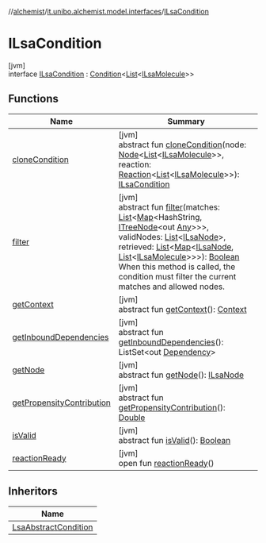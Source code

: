 //[alchemist](../../../index.md)/[it.unibo.alchemist.model.interfaces](../index.md)/[ILsaCondition](index.md)

# ILsaCondition

[jvm]\
interface [ILsaCondition](index.md) : [Condition](../-condition/index.md)<[List](https://docs.oracle.com/javase/8/docs/api/java/util/List.html)<[ILsaMolecule](../-i-lsa-molecule/index.md)>>

## Functions

| Name | Summary |
|---|---|
| [cloneCondition](clone-condition.md) | [jvm]<br>abstract fun [cloneCondition](clone-condition.md)(node: [Node](../-node/index.md)<[List](https://docs.oracle.com/javase/8/docs/api/java/util/List.html)<[ILsaMolecule](../-i-lsa-molecule/index.md)>>, reaction: [Reaction](../-reaction/index.md)<[List](https://docs.oracle.com/javase/8/docs/api/java/util/List.html)<[ILsaMolecule](../-i-lsa-molecule/index.md)>>): [ILsaCondition](index.md) |
| [filter](filter.md) | [jvm]<br>abstract fun [filter](filter.md)(matches: [List](https://docs.oracle.com/javase/8/docs/api/java/util/List.html)<[Map](https://docs.oracle.com/javase/8/docs/api/java/util/Map.html)<HashString, [ITreeNode](../../it.unibo.alchemist.expressions.interfaces/-i-tree-node/index.md)<out [Any](https://kotlinlang.org/api/latest/jvm/stdlib/kotlin/-any/index.html)>>>, validNodes: [List](https://docs.oracle.com/javase/8/docs/api/java/util/List.html)<[ILsaNode](../-i-lsa-node/index.md)>, retrieved: [List](https://docs.oracle.com/javase/8/docs/api/java/util/List.html)<[Map](https://docs.oracle.com/javase/8/docs/api/java/util/Map.html)<[ILsaNode](../-i-lsa-node/index.md), [List](https://docs.oracle.com/javase/8/docs/api/java/util/List.html)<[ILsaMolecule](../-i-lsa-molecule/index.md)>>>): [Boolean](https://kotlinlang.org/api/latest/jvm/stdlib/kotlin/-boolean/index.html)<br>When this method is called, the condition must filter the current matches and allowed nodes. |
| [getContext](../-condition/get-context.md) | [jvm]<br>abstract fun [getContext](../-condition/get-context.md)(): [Context](../-context/index.md) |
| [getInboundDependencies](../-condition/get-inbound-dependencies.md) | [jvm]<br>abstract fun [getInboundDependencies](../-condition/get-inbound-dependencies.md)(): ListSet<out [Dependency](../-dependency/index.md)> |
| [getNode](get-node.md) | [jvm]<br>abstract fun [getNode](get-node.md)(): [ILsaNode](../-i-lsa-node/index.md) |
| [getPropensityContribution](../-condition/get-propensity-contribution.md) | [jvm]<br>abstract fun [getPropensityContribution](../-condition/get-propensity-contribution.md)(): [Double](https://kotlinlang.org/api/latest/jvm/stdlib/kotlin/-double/index.html) |
| [isValid](../-condition/is-valid.md) | [jvm]<br>abstract fun [isValid](../-condition/is-valid.md)(): [Boolean](https://kotlinlang.org/api/latest/jvm/stdlib/kotlin/-boolean/index.html) |
| [reactionReady](../-condition/reaction-ready.md) | [jvm]<br>open fun [reactionReady](../-condition/reaction-ready.md)() |

## Inheritors

| Name |
|---|
| [LsaAbstractCondition](../../it.unibo.alchemist.model.implementations.conditions/-lsa-abstract-condition/index.md) |
